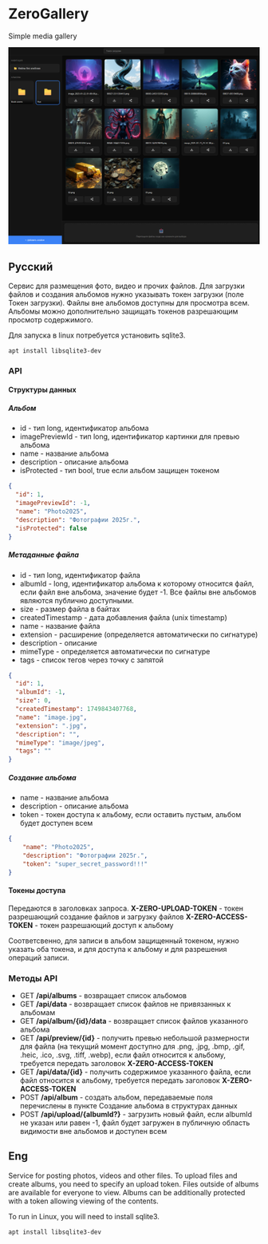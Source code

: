 # ZeroGallery
Simple media gallery

![ZeroGallery](https://github.com/ogoun/ogoun/blob/main/images/zerogallery/01.png)

## Русский

Сервис для размещения фото, видео и прочих файлов.
Для загрузки файлов и создания альбомов нужно указывать токен загрузки (поле Токен загрузки).
Файлы вне альбомов доступны для просмотра всем. Альбомы можно дополнительно защищать токенов разрешающим просмотр содержимого.

Для запуска в linux потребуется установить sqlite3.
```shell
apt install libsqlite3-dev
```

### API

#### Структуры данных

##### Альбом
- id - тип long, идентификатор альбома
- imagePreviewId - тип long, идентификатор картинки для превью альбома
- name - название альбома
- description - описание альбома
- isProtected - тип bool,  true если альбом защищен токеном

```json
{
  "id": 1,
  "imagePreviewId": -1,
  "name": "Photo2025",
  "description": "Фотографии 2025г.",
  "isProtected": false
}
```

##### Метаданные файла
- id - тип long, идентификатор файла
- albumId - long, идентификатор альбома к которому относится файл, если файл вне альбома, значение будет -1. Все файлы вне альбомов являются публично доступными.
- size - размер файла в байтах
- createdTimestamp - дата добавления файла (unix timestamp)
- name - название файла
- extension - расширение (определяется автоматически по сигнатуре)
- description - описание
- mimeType - определяется автоматически по сигнатуре
- tags - список тегов через точку с запятой

```json
{
  "id": 1,
  "albumId": -1,
  "size": 0,
  "createdTimestamp": 1749843407768,
  "name": "image.jpg",
  "extension": ".jpg",
  "description": "",
  "mimeType": "image/jpeg",
  "tags": ""
}
```

##### Создание альбома
- name - название альбома
- description - описание альбома
- token - токен доступа к альбому, если оставить пустым, альбом будет доступен всем

```json
{
	"name": "Photo2025",
	"description": "Фотографии 2025г.",
	"token": "super_secret_password!!!"
}
```

#### Токены доступа
Передаются в заголовках запроса.
**X-ZERO-UPLOAD-TOKEN** - токен разрешающий создание файлов и загрузку файлов
**X-ZERO-ACCESS-TOKEN** - токен разрешающий доступ к альбому

Соответсвенно, для записи в альбом защищенный токеном, нужно указать оба токена, и для доступа к альбому и для разрешения операций записи.
### Методы API

- GET **/api/albums** - возвращает список альбомов
- GET **/api/data** - возвращает список файлов не привязанных к альбомам
- GET **/api/album/{id}/data** - возвращает список файлов указанного альбома
- GET **/api/preview/{id}** - получить превью небольшой размерности для файла (на текущий момент доступно для .png, .jpg, .bmp, .gif, .heic, .ico, .svg, .tiff, .webp), если файл относится к альбому, требуется передать заголовок **X-ZERO-ACCESS-TOKEN**
- GET **/api/data/{id}** - получить содержимое указанного файла, если файл относится к альбому, требуется передать заголовок **X-ZERO-ACCESS-TOKEN**
- POST **/api/album** - создать альбом, передаваемые поля перечислены в пункте Создание альбома в структурах данных
- POST **/api/upload/{albumId?}** - загрузить новый файл, если albumId не указан или равен -1, файл будет загружен в публичную область видимости вне альбомов и доступен всем



## Eng

Service for posting photos, videos and other files.
To upload files and create albums, you need to specify an upload token.
Files outside of albums are available for everyone to view. Albums can be additionally protected with a token allowing viewing of the contents.

To run in Linux, you will need to install sqlite3.
```shell
apt install libsqlite3-dev
```
